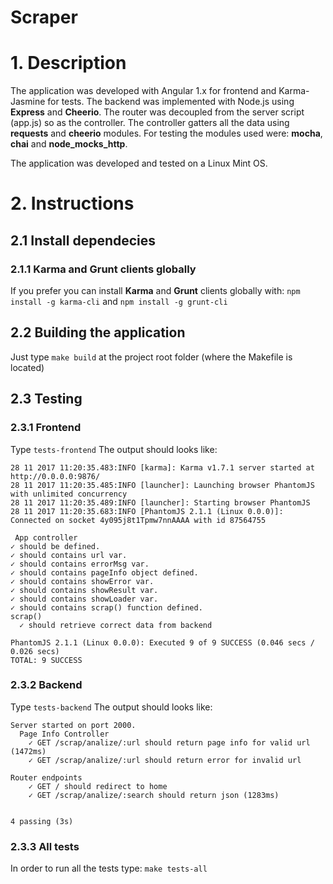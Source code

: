 # Scraper

# 1. Description
The application was developed with Angular 1.x for frontend and Karma-Jasmine for tests. The backend was implemented with Node.js using **Express** and **Cheerio**. The router was decoupled from the server script (app.js) so as the controller. The controller gatters all the data using **requests** and **cheerio** modules. For testing the modules used were: **mocha**, **chai** and **node_mocks_http**.

The application was developed and tested on a Linux Mint OS.
# 2. Instructions
## 2.1 Install dependecies
### 2.1.1 Karma and Grunt clients globally
If you prefer you can install **Karma** and **Grunt** clients globally with:
`npm install -g karma-cli` and
`npm install -g grunt-cli`

## 2.2 Building the application
Just type `make build` at the project root folder (where the Makefile is located)

## 2.3 Testing
### 2.3.1 Frontend
Type `tests-frontend`
The output should looks like:

	28 11 2017 11:20:35.483:INFO [karma]: Karma v1.7.1 server started at http://0.0.0.0:9876/
	28 11 2017 11:20:35.485:INFO [launcher]: Launching browser PhantomJS with unlimited concurrency
	28 11 2017 11:20:35.489:INFO [launcher]: Starting browser PhantomJS
	28 11 2017 11:20:35.683:INFO [PhantomJS 2.1.1 (Linux 0.0.0)]: Connected on socket 4y095j8t1Tpmw7nnAAAA with id 87564755

 	 App controller
    ✓ should be defined.
    ✓ should contains url var.
    ✓ should contains errorMsg var.
    ✓ should contains pageInfo object defined.
    ✓ should contains showError var.
    ✓ should contains showResult var.
    ✓ should contains showLoader var.
    ✓ should contains scrap() function defined.
    scrap()
      ✓ should retrieve correct data from backend

	PhantomJS 2.1.1 (Linux 0.0.0): Executed 9 of 9 SUCCESS (0.046 secs / 0.026 secs)
	TOTAL: 9 SUCCESS
	
### 2.3.2 Backend
Type `tests-backend`
The output should looks like:

	Server started on port 2000.
	  Page Info Controller
    	✓ GET /scrap/analize/:url should return page info for valid url (1472ms)
    	✓ GET /scrap/analize/:url should return error for invalid url

  	Router endpoints
    	✓ GET / should redirect to home
    	✓ GET /scrap/analize/:search should return json (1283ms)


  	4 passing (3s)

### 2.3.3 All tests
In order to run all the tests type: `make tests-all`

